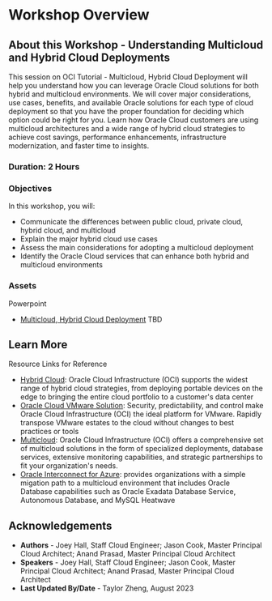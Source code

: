 # Workshop Overview

## About this Workshop - Understanding Multicloud and Hybrid Cloud Deployments

This session on OCI Tutorial - Multicloud, Hybrid Cloud Deployment will help you understand how you can leverage Oracle Cloud solutions for both hybrid and multicloud environments. We will cover major considerations, use cases, benefits, and available Oracle solutions for each type of cloud deployment so that you have the proper foundation for deciding which option could be right for you. Learn how Oracle Cloud customers are using multicloud architectures and a wide range of hybrid cloud strategies to achieve cost savings, performance enhancements, infrastructure modernization, and faster time to insights.

### **Duration: 2 Hours**

### Objectives

In this workshop, you will:
* Communicate the differences between public cloud, private cloud, hybrid cloud, and multicloud
* Explain the major hybrid cloud use cases
* Assess the main considerations for adopting a multicloud deployment
* Identify the Oracle Cloud services that can enhance both hybrid and multicloud environments

### **Assets**

Powerpoint
* [Multicloud, Hybrid Cloud Deployment](https://objectstorage.us-ashburn-1.oraclecloud.com/p/PeWalDE9n0tXCfLFajwEdwzBndarIyelPBCDIDEI_PevBgQq8pxefvGWO5Y3PVXF/n/ociobtnas/b/OCW2022/o/TUT4117_Multicloud_Hybrid_Cloud%20Deployment_Final.pdf) TBD


## Learn More

Resource Links for Reference 
* [Hybrid Cloud](https://www.oracle.com/cloud/hybrid-cloud/): Oracle Cloud Infrastructure (OCI) supports the widest range of hybrid cloud strategies, from deploying portable devices on the edge to bringing the entire cloud portfolio to a customer's data center
* [Oracle Cloud VMware Solution](https://www.oracle.com/cloud/compute/vmware/): Security, predictability, and control make Oracle Cloud Infrastructure (OCI) the ideal platform for VMware. Rapidly transpose VMware estates to the cloud without changes to best practices or tools
* [Multicloud](https://www.oracle.com/cloud/multicloud/): Oracle Cloud Infrastructure (OCI) offers a comprehensive set of multicloud solutions in the form of specialized deployments, database services, extensive monitoring capabilities, and strategic partnerships to fit your organization's needs. 
* [Oracle Interconnect for Azure](https://www.oracle.com/cloud/azure/interconnect/): provides organizations with a simple migation path to a multicloud environment that includes Oracle Database capabilities such as Oracle Exadata Database Service, Autonomous Database, and MySQL Heatwave


## Acknowledgements
* **Authors** - Joey Hall, Staff Cloud Engineer; Jason Cook, Master Principal Cloud Architect; Anand Prasad, Master Principal Cloud Architect
* **Speakers** - Joey Hall, Staff Cloud Engineer; Jason Cook, Master Principal Cloud Architect; Anand Prasad, Master Principal Cloud Architect
* **Last Updated By/Date** - Taylor Zheng, August 2023
